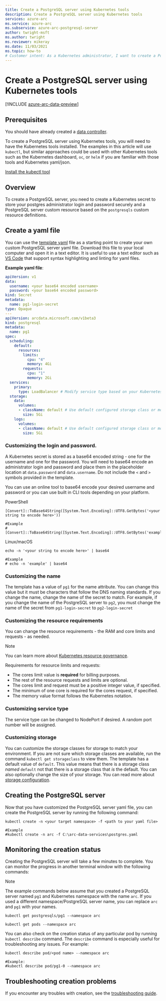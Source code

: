 ```yaml
---
title: Create a PostgreSQL server using Kubernetes tools
description: Create a PostgreSQL server using Kubernetes tools
services: azure-arc
ms.service: azure-arc
ms.subservice: azure-arc-postgresql-server
author: twright-msft
ms.author: twright
ms.reviewer: mikeray
ms.date: 11/03/2021
ms.topic: how-to
# Customer intent: As a Kubernetes administrator, I want to create a PostgreSQL server using custom resource definitions, so that I can efficiently manage database deployments within my Kubernetes environment.
---
```


# Create a PostgreSQL server using Kubernetes tools

[!INCLUDE [azure-arc-data-preview](./includes/azure-arc-data-preview.md)]

## Prerequisites

You should have already created a [data controller](plan-azure-arc-data-services.md).

To create a PostgreSQL server using Kubernetes tools, you will need to have the Kubernetes tools installed.  The examples in this article will use `kubectl`, but similar approaches could be used with other Kubernetes tools such as the Kubernetes dashboard, `oc`, or `helm` if you are familiar with those tools and Kubernetes yaml/json.

[Install the kubectl tool](https://kubernetes.io/docs/tasks/tools/install-kubectl/)

## Overview

To create a PostgreSQL server, you need to create a Kubernetes secret to store your postgres administrator login and password securely and a PostgreSQL server custom resource based on the `postgresqls` custom resource definitions.

## Create a yaml file

You can use the [template yaml](https://raw.githubusercontent.com/microsoft/azure_arc/main/arc_data_services/deploy/yaml/postgresql.yaml) file as a starting point to create your own custom PostgreSQL server yaml file.  Download this file to your local computer and open it in a text editor.  It is useful to use a text editor such as [VS Code](https://code.visualstudio.com/download) that support syntax highlighting and linting for yaml files.

**Example yaml file**:

```yaml
apiVersion: v1
data:
  username: <your base64 encoded username>
  password: <your base64 encoded password>
kind: Secret
metadata:
  name: pg1-login-secret
type: Opaque
---
apiVersion: arcdata.microsoft.com/v1beta3
kind: postgresql
metadata:
  name: pg1
spec:
  scheduling:
    default:
      resources:
        limits:
          cpu: "4"
          memory: 4Gi
        requests:
          cpu: "1"
          memory: 2Gi
  services:
    primary:
      type: LoadBalancer # Modify service type based on your Kubernetes environment
  storage:
    data:
      volumes:
      - className: default # Use default configured storage class or modify storage class based on your Kubernetes environment
        size: 5Gi
    logs:
      volumes:
      - className: default # Use default configured storage class or modify storage class based on your Kubernetes environment
        size: 5Gi
```

### Customizing the login and password.
A Kubernetes secret is stored as a base64 encoded string - one for the username and one for the password.  You will need to base64 encode an administrator login and password and place them in the placeholder location at `data.password` and `data.username`.  Do not include the `<` and `>` symbols provided in the template.

You can use an online tool to base64 encode your desired username and password or you can use built in CLI tools depending on your platform.

PowerShell

```console
[Convert]::ToBase64String([System.Text.Encoding]::UTF8.GetBytes('<your string to encode here>'))

#Example
#[Convert]::ToBase64String([System.Text.Encoding]::UTF8.GetBytes('example'))

```

Linux/macOS

```console
echo -n '<your string to encode here>' | base64

#Example
# echo -n 'example' | base64
```

### Customizing the name

The template has a value of `pg1` for the name attribute.  You can change this value but it must be characters that follow the DNS naming standards. If you change the name, change the name of the secret to match.  For example, if you change the name of the PostgreSQL server to `pg2`, you must change the name of the secret from `pg1-login-secret` to `pg2-login-secret`


### Customizing the resource requirements

You can change the resource requirements - the RAM and core limits and requests - as needed.  

> [!NOTE]
> You can learn more about [Kubernetes resource governance](https://kubernetes.io/docs/concepts/configuration/manage-resources-containers/#resource-units-in-kubernetes).

Requirements for resource limits and requests:
- The cores limit value is **required** for billing purposes.
- The rest of the resource requests and limits are optional.
- The cores limit and request must be a positive integer value, if specified.
- The minimum of one core is required for the cores request, if specified.
- The memory value format follows the Kubernetes notation.  

### Customizing service type

The service type can be changed to NodePort if desired.  A random port number will be assigned.

### Customizing storage

You can customize the storage classes for storage to match your environment.  If you are not sure which storage classes are available, run the command `kubectl get storageclass` to view them.  The template has a default value of `default`.  This value means that there is a storage class _named_ `default` not that there is a storage class that _is_ the default.  You can also optionally change the size of your storage.  You can read more about [storage configuration](./storage-configuration.md).

## Creating the PostgreSQL server

Now that you have customized the PostgreSQL server yaml file, you can create the PostgreSQL server by running the following command:

```console
kubectl create -n <your target namespace> -f <path to your yaml file>

#Example
#kubectl create -n arc -f C:\arc-data-services\postgres.yaml
```


## Monitoring the creation status

Creating the PostgreSQL server will take a few minutes to complete. You can monitor the progress in another terminal window with the following commands:

> [!NOTE]
>  The example commands below assume that you created a PostgreSQL server named `pg1` and Kubernetes namespace with the name `arc`.  If you used a different namespace/PostgreSQL server name, you can replace `arc` and `pg1` with your names.

```console
kubectl get postgresqls/pg1 --namespace arc
```

```console
kubectl get pods --namespace arc
```

You can also check on the creation status of any particular pod by running `kubectl describe` command.  The `describe` command is especially useful for troubleshooting any issues. For example:

```console
kubectl describe pod/<pod name> --namespace arc

#Example:
#kubectl describe pod/pg1-0 --namespace arc
```

## Troubleshooting creation problems

If you encounter any troubles with creation, see the [troubleshooting guide](troubleshoot-guide.md).
